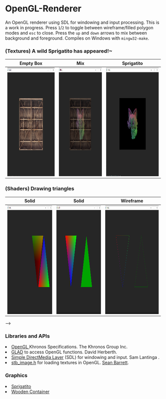 # OpenGL-Renderer
An OpenGL renderer using SDL for windowing and input processing. This is a work in progress. Press `1`/`2` to toggle between wireframe/filled polygon modes and `esc` to close. Press the `up` and `down` arrows to mix between background and foreground. Compiles on Windows with `mingw32-make`. 

### (Textures) A wild Sprigatito has appeared!~
|Empty Box|Mix|Sprigatito|
|:-------:|:--------:|:--------:|
|<img src="images/empty.png" style="height: 350px">|<img src="images/half.png" style="height: 350px">|<img src="images/full.png" style="height: 350px">

### (Shaders) Drawing triangles

|Solid|Solid|Wireframe|
|:---:|:----:|:------:|
|<img src="images/interpolated_color.png" style="height: 350px">|<img src="images/filled.png" style="height: 350px">|<img src="images/wireframe.png" style="height: 350px">|
-->

<!-- 
For future reference: the VBO stores the vertices, the EBO stores the vertex indices for each triangle, and the VAO specifies the settings for OpenGL to draw the triangles.
-->

### Libraries and APIs
<li>
<a href="https://www.khronos.org/opengl/">OpenGL </a> Khronos Specifications. The Khronos Group Inc.
</li>
<li>
<a href="https://github.com/Dav1dde/glad">GLAD</a> to access OpenGL functions. David Herberth.
<li>
<a href="https://github.com/libsdl-org/SDL">Simple DirectMedia Layer</a> (SDL) for windowing and input. Sam Lantinga <slouken@libsdl.org>.
</li>
<li>
<a href="https://github.com/nothings/stb/blob/master/stb_image.h">stb_image.h</a> for loading textures in OpenGL. <a href="https://github.com/nothings">Sean Barrett</a>.
</li>
<!--
<li>
<a href="https://github.com/libsdl-org/SDL_image">SDL_image</a> for image decoding (might use later). Sam Lantinga <slouken@libsdl.org>
</li> 
-->

### Graphics
<li>
<a href="https://pokemon-scarlet-and-violet.fandom.com/wiki/Sprigatito">Sprigatito</a>
</li>
<li>
<a href="https://learnopengl.com/img/textures/container.jpg">Wooden Container</a>
</li>
